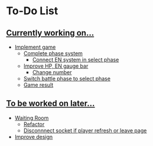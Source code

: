 # To-Do List

## <u>Currently working on...
- Implement game
    - Complete phase system
        - Connect EN system in select phase
    - Improve HP, EN gauge bar
        - Change number
    - Switch battle phase to select phase
    - Game result
  
## <u>To be worked on later...
- Waiting Room
    - Refactor
    - Disconnnect socket if player refresh or leave page
- Improve design